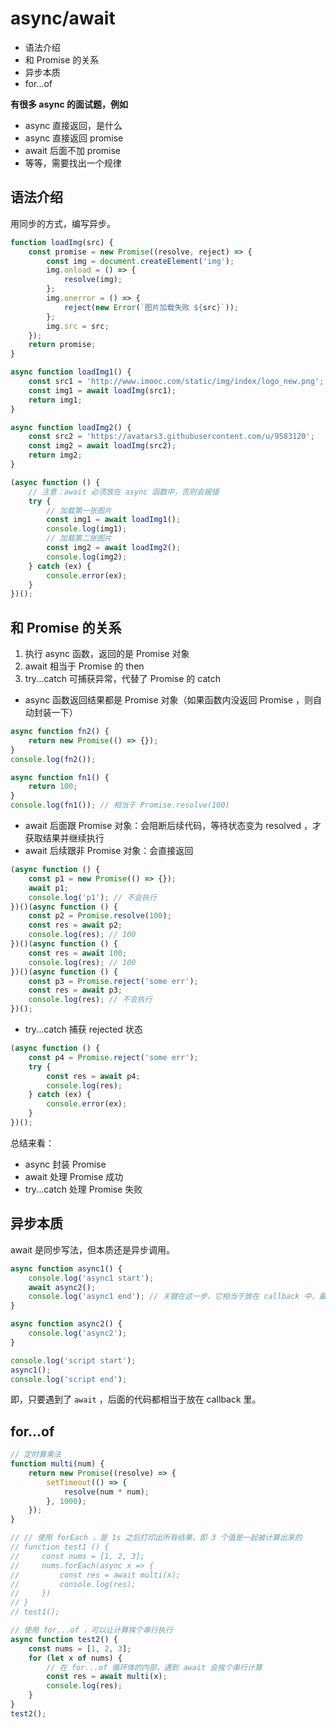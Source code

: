# async/await

- 语法介绍
- 和 Promise 的关系
- 异步本质
- for...of

**有很多 async 的面试题，例如**

- async 直接返回，是什么
- async 直接返回 promise
- await 后面不加 promise
- 等等，需要找出一个规律

## 语法介绍

用同步的方式，编写异步。

```js
function loadImg(src) {
	const promise = new Promise((resolve, reject) => {
		const img = document.createElement('img');
		img.onload = () => {
			resolve(img);
		};
		img.onerror = () => {
			reject(new Error(`图片加载失败 ${src}`));
		};
		img.src = src;
	});
	return promise;
}

async function loadImg1() {
	const src1 = 'http://www.imooc.com/static/img/index/logo_new.png';
	const img1 = await loadImg(src1);
	return img1;
}

async function loadImg2() {
	const src2 = 'https://avatars3.githubusercontent.com/u/9583120';
	const img2 = await loadImg(src2);
	return img2;
}

(async function () {
	// 注意：await 必须放在 async 函数中，否则会报错
	try {
		// 加载第一张图片
		const img1 = await loadImg1();
		console.log(img1);
		// 加载第二张图片
		const img2 = await loadImg2();
		console.log(img2);
	} catch (ex) {
		console.error(ex);
	}
})();
```

## 和 Promise 的关系

1. 执行 async 函数，返回的是 Promise 对象
2. await 相当于 Promise 的 then
3. try...catch 可捕获异常，代替了 Promise 的 catch

- async 函数返回结果都是 Promise 对象（如果函数内没返回 Promise ，则自动封装一下）

```js
async function fn2() {
	return new Promise(() => {});
}
console.log(fn2());

async function fn1() {
	return 100;
}
console.log(fn1()); // 相当于 Promise.resolve(100)
```

- await 后面跟 Promise 对象：会阻断后续代码，等待状态变为 resolved ，才获取结果并继续执行
- await 后续跟非 Promise 对象：会直接返回

```js
(async function () {
	const p1 = new Promise(() => {});
	await p1;
	console.log('p1'); // 不会执行
})()(async function () {
	const p2 = Promise.resolve(100);
	const res = await p2;
	console.log(res); // 100
})()(async function () {
	const res = await 100;
	console.log(res); // 100
})()(async function () {
	const p3 = Promise.reject('some err');
	const res = await p3;
	console.log(res); // 不会执行
})();
```

- try...catch 捕获 rejected 状态

```js
(async function () {
	const p4 = Promise.reject('some err');
	try {
		const res = await p4;
		console.log(res);
	} catch (ex) {
		console.error(ex);
	}
})();
```

总结来看：

- async 封装 Promise
- await 处理 Promise 成功
- try...catch 处理 Promise 失败

## 异步本质

await 是同步写法，但本质还是异步调用。

```js
async function async1() {
	console.log('async1 start');
	await async2();
	console.log('async1 end'); // 关键在这一步，它相当于放在 callback 中，最后执行
}

async function async2() {
	console.log('async2');
}

console.log('script start');
async1();
console.log('script end');
```

即，只要遇到了 `await` ，后面的代码都相当于放在 callback 里。

## for...of

```js
// 定时算乘法
function multi(num) {
	return new Promise((resolve) => {
		setTimeout(() => {
			resolve(num * num);
		}, 1000);
	});
}

// // 使用 forEach ，是 1s 之后打印出所有结果，即 3 个值是一起被计算出来的
// function test1 () {
//     const nums = [1, 2, 3];
//     nums.forEach(async x => {
//         const res = await multi(x);
//         console.log(res);
//     })
// }
// test1();

// 使用 for...of ，可以让计算挨个串行执行
async function test2() {
	const nums = [1, 2, 3];
	for (let x of nums) {
		// 在 for...of 循环体的内部，遇到 await 会挨个串行计算
		const res = await multi(x);
		console.log(res);
	}
}
test2();
```
